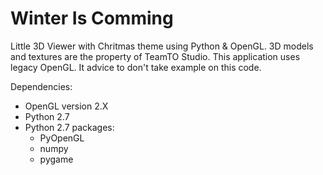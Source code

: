 Winter Is Comming
=================

Little 3D Viewer with Chritmas theme using Python & OpenGL.
3D models and textures are the property of TeamTO Studio.
This application uses legacy OpenGL. It advice to don't take example on this code.

Dependencies:
- OpenGL version 2.X
- Python 2.7
- Python 2.7 packages:
	- PyOpenGL
	- numpy
	- pygame